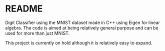 # README #

Digit Classifier using the MNIST dataset made in C++ using Eigen for linear algebra.
The code is aimed at being relatively general purpose and can be used for more than just MNIST.

This project is currently on hold although it is relatively easy to expand.